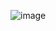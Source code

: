![image](https://user-images.githubusercontent.com/76106711/184510809-83f95d09-33a9-4ef9-ba7c-0fc1a978a792.png)


